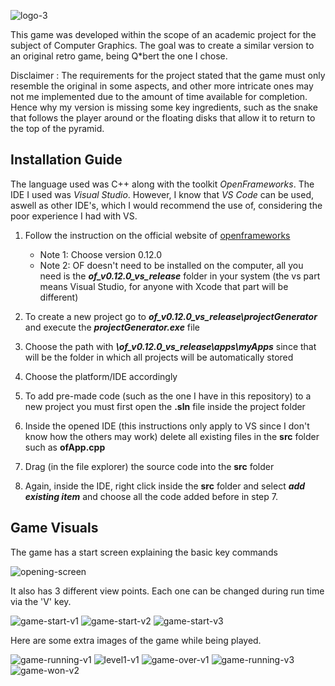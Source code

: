 ![logo-3](https://github.com/user-attachments/assets/339e4c1e-3688-4155-af72-30ee97d5ac54)

This game was developed within the scope of an academic project for the subject of Computer Graphics. The goal was to create a similar version to an original retro game, being Q*bert the one I chose. 

Disclaimer
: The requirements for the project stated that the game must only resemble the original in some aspects, and other more intricate ones may not me implemented due to the amount of time available for completion. Hence why my version is missing some key ingredients, such as the snake that follows the player around or the floating disks that allow it to return to the top of the pyramid.

## Installation Guide

The language used was C++ along with the toolkit *OpenFrameworks*. The IDE I used was *Visual Studio*. However, I know that *VS Code* can be used, aswell as other IDE's, which I would recommend the use of, considering the poor experience I had with VS.

1. Follow the instruction on the official website of [openframeworks](https://openframeworks.cc/download/)
   * Note 1: Choose version 0.12.0
   * Note 2: OF doesn't need to be installed on the computer, all you need is the ***of_v0.12.0_vs_release*** folder in your system (the vs part means Visual Studio, for anyone with Xcode that part will be different)
  
2. To create a new project go to ***of_v0.12.0_vs_release\projectGenerator*** and execute the ***projectGenerator.exe*** file
3. Choose the path with ***\of_v0.12.0_vs_release\apps\myApps*** since that will be the folder in which all projects will be automatically stored
4. Choose the platform/IDE accordingly
5. To add pre-made code (such as the one I have in this repository) to a new project you must first open the **.sln** file inside the project folder
6. Inside the opened IDE (this instructions only apply to VS since I don't know how the others may work) delete all existing files in the **src** folder such as **ofApp.cpp**
7. Drag (in the file explorer) the source code into the **src** folder
8. Again, inside the IDE, right click inside the **src** folder and select ***add existing item*** and choose all the code added before in step 7.


## Game Visuals

The game has a start screen explaining the basic key commands

![opening-screen](https://github.com/user-attachments/assets/7c50f2bf-8d40-4017-8ad6-4465ae1ee173)

It also has 3 different view points. Each one can be changed during run time via the 'V' key.

![game-start-v1](https://github.com/user-attachments/assets/984d5e17-f739-45dd-922e-a2c82754d61e)
![game-start-v2](https://github.com/user-attachments/assets/664f201e-0e24-4a4e-9d3e-05083138319d)
![game-start-v3](https://github.com/user-attachments/assets/16b486cd-e6ce-4fb7-9735-a76edd979c9f)

Here are some extra images of the game while being played.

![game-running-v1](https://github.com/user-attachments/assets/6cd8efce-fa00-4456-a0b3-d74db573df62)
![level1-v1](https://github.com/user-attachments/assets/942ffea4-b121-4a10-bd88-d8e14ca0aace)
![game-over-v1](https://github.com/user-attachments/assets/43b12d41-e4c9-4e4a-b27a-6e68b024b769)
![game-running-v3](https://github.com/user-attachments/assets/b141bcd5-848b-4b32-a8de-adc53de227d0)
![game-won-v2](https://github.com/user-attachments/assets/2ae77d8a-9dd7-4adb-a75e-1ac816d2d33a)




